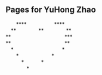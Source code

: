 ## Pages for YuHong Zhao

&emsp;&emsp;****  &emsp;&emsp;&emsp;&emsp;&emsp;****  
&emsp;** &emsp;&emsp;&emsp;&emsp;** &emsp;&emsp;&emsp;&emsp;**  
**  &emsp;&emsp;&emsp;&emsp;&emsp;&emsp;&emsp;&emsp;&emsp;&emsp;***  
** &emsp;&emsp;&emsp;&emsp;&emsp;&emsp;&emsp;&emsp;&emsp;&emsp;**  
&emsp;* &emsp;&emsp;&emsp;&emsp;&emsp;&emsp;&emsp;&emsp;&emsp;*  
&emsp;&emsp;*  &emsp;&emsp;&emsp;&emsp;&emsp;&emsp;*  
&emsp;&emsp;&emsp;* &emsp;&emsp;&emsp;*  
&emsp;&emsp;&emsp;&emsp;*

